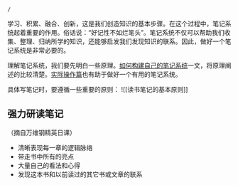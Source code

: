 ```ActivityHistory
/
```
学习、积累、融合、创新，这是我们创造知识的基本步骤。在这个过程中，笔记系统起着重要的作用。俗话说：“好记性不如烂笔头”。笔记系统不仅可以帮助我们收集、整理、归纳所学的知识，还能够启发我们发现知识的联系。因此，做好一个笔记系统是非常必要的。

理解笔记系统，我们要先明白一些原理。[如何构建自己的笔记系统](https://www.zhihu.com/question/23427617/answer/1461195696)一文，将原理阐述的比较清楚。[实际操作篇](https://zhuanlan.zhihu.com/p/353521308)也有助于做好一个有用的笔记系统。

具体写笔记时，要遵循一些重要的原则：
![[读书笔记的基本原则]]

## 强力研读笔记
（摘自万维钢精英日课）
-   清晰表现每一章的逻辑脉络
-   带走书中所有的亮点
-   大量自己的看法和心得
-   发现这本书和以前读过的其它书或文章的联系